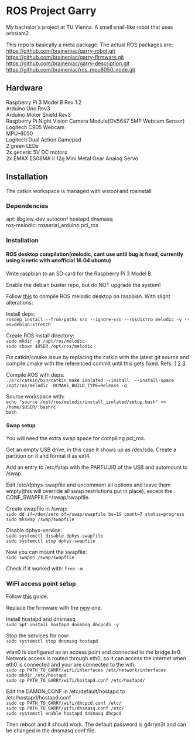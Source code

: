 # ROS Project Garry 

My bachelor's project at TU Vienna. A small snail-like robot that uses orbslam2.  

This repo is basically a meta package. The actual ROS packages are:  
https://github.com/braineniac/garry-robot.git  
https://github.com/braineniac/garry-firmware.git  
https://github.com/braineniac/garry-description.git   
https://github.com/braineniac/ros_mpu6050_node.git  

## Hardware  

Raspberry Pi 3 Model B  Rev 1.2  
Arduino Uno Rev3  
Arduino Motor Shield Rev3    
Raspberry Pi Night Vision Camera Module(OV5647 5MP Webcam Sensor)  
Logitech C905 Webcam  
MPU-6050  
Logitech Dual Action Gamepad  
2 green LEDs  
2x generic 5V DC motors  
2x EMAX ES08MA II 12g Mini Metal Gear Analog Servo

## Installation

The catkin workspace is managed with wstool and rosinstall

### Dependencies

apt: libglew-dev autoconf hostapd dnsmasq  
ros-melodic: rosserial_arduino pcl_ros

### Installation

#### ROS desktop compilation(melodic, cant use until bug is fixed, currently using kinetic with unofficial 16.04 ubuntu)

Write raspbian to an SD card for the Raspberry Pi 3 Model B.  

Enable the debian buster repo, but do NOT upgrade the system!  

Follow [this][1] to compile ROS melodic desktop on raspbian. With slight alterations:  

Install deps:  
`rosdep install --from-paths src --ignore-src --rosdistro melodic -y --os=debian:stretch`  

Create ROS install directory:  
`sudo mkdir -p /opt/ros/melodic`  
`sudo chown $USER /opt/ros/melodic`  

Fix catkin/cmake issue by replacing the catkin with the latest git source and compile cmake with the referenced commit until this gets fixed. Refs: [1][3] [2][4] [3][5]    

Compile ROS with deps:  
`./src/catkin/bin/catkin_make_isolated --install  --install-space /opt/ros/melodic -DCMAKE_BUILD_TYPE=Release -q`  

Source workspace with:  
`echo "source /opt/ros/melodic/install_isolated/setup.bash" >> /home/$USER/.bashrc`  
`bash`  

#### Swap setup

You will need the extra swap space for compiling pcl_ros.  

Get an empty USB drive, in this case it shows up as /dev/sda. Create a partition on it and format it as ext4.  

Add an entry to /etc/fstab with the PARTUUID of the USB and automount to /swap.

Edit /etc/dphys-swapfile and uncomment all options and leave them empty(this will override all swap restrictions put in place), except the CONF_SWAPFILE=/swap/swapfile.  

Create swapfile in /swap:  
`sudo dd if=/dev/zero of=/swap/swapfile bs=1G count=7 status=progress`  
`sudo mkswap /swap/swapfile`  

Disable dphys-service:  
`sudo systemctl disable dphys-swapfile`    
`sudo systemctl stop dphys-swapfile`  

Now you can mount the swapfile:  
`sudo swapon /swap/swapfile`  

Check if it worked with:
`free -m`  

### WIFI access point setup

Follow [this][6] guide.  

Replace the firmware with the [new][7] one.  

Install hostapd and dnsmasq  
`sudo apt install hostapd dnsmasq dhcpcd5 -y`  

Stop the services for now:  
`sudo systemctl stop dnsmasq hostapd`  

wlan0 is configured as an access point and connected to the bridge br0. Network access is routed through eth0, 
so it can access the internet when eth0 is connected and your are connected to the wifi.  
`sudo cp PATH_TO_GARRY/wifi/interfaces /etc/network/interfaces`  
`sudo mkdir /etc/hostapd`  
`sudo cp PATH_TO_GARRY/wifi/hostapd.conf /etc/hostapd/`  

Edit the DAMON_CONF in /etc/default/hostapd to /etc/hostapd/hostapd.conf  
`sudo cp PATH_TO_GARRY/wifi/dhcpcd.conf /etc/`  
`sudo cp PATH_TO_GARRY/wifi/dnsmasq.conf /etc/`  
`sudo systemctl enable hostapd dnsmasq dhcpcd`  

Then reboot and it should work. The default password is g4rryn3t and can be changed in the dnsmasq.conf file.  



[1]: http://wiki.ros.org/melodic/Installation/Source
[2]: https://answers.ros.org/question/294780/ubuntu18-and-ros-melodic-catkin-error-importerror-no-module-named-terminal_color/
[3]: https://github.com/ros/catkin/pull/975
[4]: https://gitlab.kitware.com/cmake/cmake/merge_requests/2570/commits
[5]: https://gitlab.kitware.com/cmake/cmake/issues/18638
[6]: https://www.raspberrypi.org/documentation/configuration/wireless/access-point.md
[7]: https://github.com/RPi-Distro/firmware-nonfree
